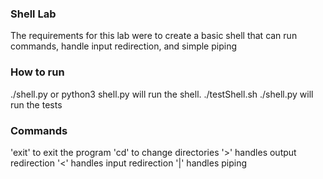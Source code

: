### Shell Lab
The requirements for this lab were to create a basic shell that can run commands, handle input redirection, and simple piping

### How to run
./shell.py or python3 shell.py will run the shell. ./testShell.sh ./shell.py will run the tests

### Commands
'exit' to exit the program
'cd' to change directories
'>' handles output redirection
'<' handles input redirection
'|' handles piping
